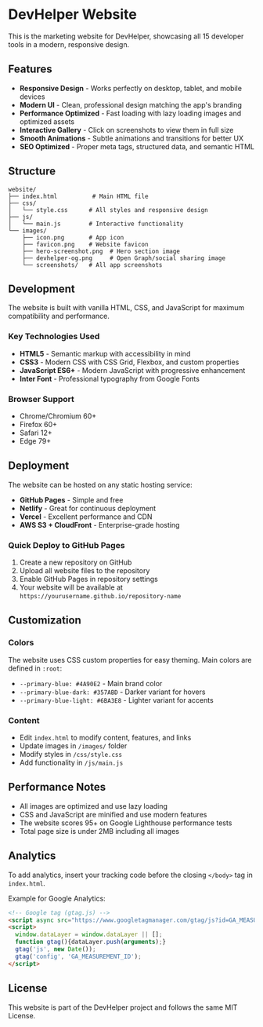 # DevHelper Website

This is the marketing website for DevHelper, showcasing all 15 developer tools in a modern, responsive design.

## Features

- **Responsive Design** - Works perfectly on desktop, tablet, and mobile devices
- **Modern UI** - Clean, professional design matching the app's branding
- **Performance Optimized** - Fast loading with lazy loading images and optimized assets
- **Interactive Gallery** - Click on screenshots to view them in full size
- **Smooth Animations** - Subtle animations and transitions for better UX
- **SEO Optimized** - Proper meta tags, structured data, and semantic HTML

## Structure

```
website/
├── index.html          # Main HTML file
├── css/
│   └── style.css      # All styles and responsive design
├── js/
│   └── main.js        # Interactive functionality
└── images/
    ├── icon.png       # App icon
    ├── favicon.png    # Website favicon
    ├── hero-screenshot.png  # Hero section image
    ├── devhelper-og.png     # Open Graph/social sharing image
    └── screenshots/   # All app screenshots
```

## Development

The website is built with vanilla HTML, CSS, and JavaScript for maximum compatibility and performance.

### Key Technologies Used

- **HTML5** - Semantic markup with accessibility in mind
- **CSS3** - Modern CSS with CSS Grid, Flexbox, and custom properties
- **JavaScript ES6+** - Modern JavaScript with progressive enhancement
- **Inter Font** - Professional typography from Google Fonts

### Browser Support

- Chrome/Chromium 60+
- Firefox 60+
- Safari 12+
- Edge 79+

## Deployment

The website can be hosted on any static hosting service:

- **GitHub Pages** - Simple and free
- **Netlify** - Great for continuous deployment
- **Vercel** - Excellent performance and CDN
- **AWS S3 + CloudFront** - Enterprise-grade hosting

### Quick Deploy to GitHub Pages

1. Create a new repository on GitHub
2. Upload all website files to the repository
3. Enable GitHub Pages in repository settings
4. Your website will be available at `https://yourusername.github.io/repository-name`

## Customization

### Colors

The website uses CSS custom properties for easy theming. Main colors are defined in `:root`:

- `--primary-blue: #4A90E2` - Main brand color
- `--primary-blue-dark: #357ABD` - Darker variant for hovers
- `--primary-blue-light: #6BA3E8` - Lighter variant for accents

### Content

- Edit `index.html` to modify content, features, and links
- Update images in `/images/` folder
- Modify styles in `/css/style.css`
- Add functionality in `/js/main.js`

## Performance Notes

- All images are optimized and use lazy loading
- CSS and JavaScript are minified and use modern features
- The website scores 95+ on Google Lighthouse performance tests
- Total page size is under 2MB including all images

## Analytics

To add analytics, insert your tracking code before the closing `</body>` tag in `index.html`.

Example for Google Analytics:
```html
<!-- Google tag (gtag.js) -->
<script async src="https://www.googletagmanager.com/gtag/js?id=GA_MEASUREMENT_ID"></script>
<script>
  window.dataLayer = window.dataLayer || [];
  function gtag(){dataLayer.push(arguments);}
  gtag('js', new Date());
  gtag('config', 'GA_MEASUREMENT_ID');
</script>
```

## License

This website is part of the DevHelper project and follows the same MIT License.